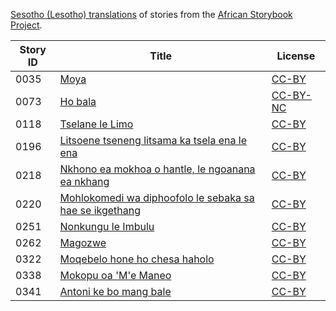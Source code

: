 [Sesotho (Lesotho) translations](http://my.africanstorybook.org/language/sesotho-lesotho) of stories from the [African Storybook Project](http://my.africanstorybook.org).

Story ID | Title | License
-------- | ----- | -------
0035 | [Moya](http://my.africanstorybook.org/stories/moya) | [CC-BY](https://creativecommons.org/licenses/by/4.0/)
0073 | [Ho bala](http://my.africanstorybook.org/stories/ho-bala) | [CC-BY-NC](https://creativecommons.org/licenses/by-nc/3.0/)
0118 | [Tselane le Limo](http://my.africanstorybook.org/stories/tselane-le-limo) | [CC-BY](https://creativecommons.org/licenses/by/3.0/)
0196 | [Litsoene tseneng litsama ka tsela ena le ena](http://my.africanstorybook.org/stories/litsoene-tseneng-litsama-ka-tsela-ena-le-ena) | [CC-BY](https://creativecommons.org/licenses/by/3.0/)
0218 | [Nkhono ea mokhoa o hantle, le ngoanana ea nkhang](http://my.africanstorybook.org/stories/nkhono-ea-mokhoa-o-hantle-le-ngoanana-ea-nkhang) | [CC-BY](https://creativecommons.org/licenses/by/3.0/)
0220 | [Mohlokomedi wa diphoofolo le sebaka sa hae se ikgethang](http://my.africanstorybook.org/stories/mohlokomedi-wa-diphoofolo-le-sebaka-sa-hae-se-ikgethang-0) | [CC-BY](https://creativecommons.org/licenses/by/4.0/)
0251 | [Nonkungu le Imbulu](http://my.africanstorybook.org/stories/nonkungu-le-imbulu) | [CC-BY](https://creativecommons.org/licenses/by/3.0/)
0262 | [Magozwe](http://my.africanstorybook.org/stories/magozwe-3) | [CC-BY](https://creativecommons.org/licenses/by/4.0/)
0322 | [Moqebelo hone ho chesa haholo](http://my.africanstorybook.org/stories/moqebelo-hone-ho-chesa-haholo) | [CC-BY](https://creativecommons.org/licenses/by/3.0/)
0338 | [Mokopu oa 'M'e Maneo](http://my.africanstorybook.org/stories/mokopu-oa-me-maneo) | [CC-BY](https://creativecommons.org/licenses/by/4.0/)
0341 | [Antoni ke bo mang bale](http://my.africanstorybook.org/stories/antoni-ke-bo-mang-bale) | [CC-BY](https://creativecommons.org/licenses/by/3.0/)
